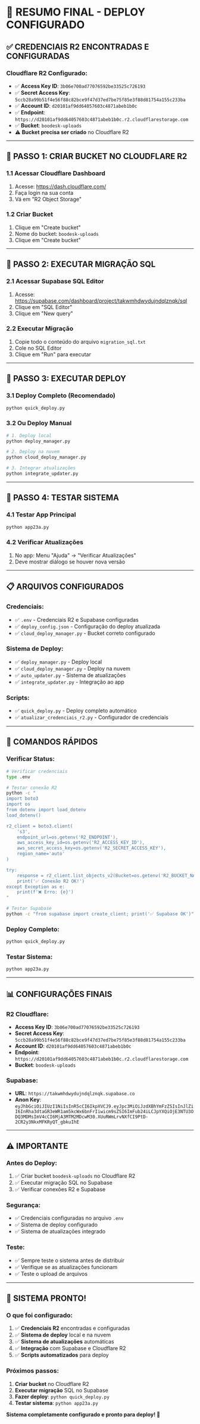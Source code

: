 # 🚀 RESUMO FINAL - DEPLOY CONFIGURADO

## ✅ CREDENCIAIS R2 ENCONTRADAS E CONFIGURADAS

### **Cloudflare R2 Configurado:**
- ✅ **Access Key ID**: `3b06e700ad77076592be33525c726193`
- ✅ **Secret Access Key**: `5ccb28a99b51f4e56f88c82bce9f47d37ed7be75f85e3f88d81754a155c233ba`
- ✅ **Account ID**: `d20101af9dd64057603c4871abeb1b0c`
- ✅ **Endpoint**: `https://d20101af9dd64057603c4871abeb1b0c.r2.cloudflarestorage.com`
- ✅ **Bucket**: `boodesk-uploads`
- ⚠️ **Bucket precisa ser criado** no Cloudflare R2

---

## 🔧 PASSO 1: CRIAR BUCKET NO CLOUDFLARE R2

### **1.1 Acessar Cloudflare Dashboard**
1. Acesse: https://dash.cloudflare.com/
2. Faça login na sua conta
3. Vá em "R2 Object Storage"

### **1.2 Criar Bucket**
1. Clique em "Create bucket"
2. Nome do bucket: `boodesk-uploads`
3. Clique em "Create bucket"

---

## 🔧 PASSO 2: EXECUTAR MIGRAÇÃO SQL

### **2.1 Acessar Supabase SQL Editor**
1. Acesse: https://supabase.com/dashboard/project/takwmhdwydujndqlznqk/sql
2. Clique em "SQL Editor"
3. Clique em "New query"

### **2.2 Executar Migração**
1. Copie todo o conteúdo do arquivo `migration_sql.txt`
2. Cole no SQL Editor
3. Clique em "Run" para executar

---

## 🚀 PASSO 3: EXECUTAR DEPLOY

### **3.1 Deploy Completo (Recomendado)**
```bash
python quick_deploy.py
```

### **3.2 Ou Deploy Manual**
```bash
# 1. Deploy local
python deploy_manager.py

# 2. Deploy na nuvem
python cloud_deploy_manager.py

# 3. Integrar atualizações
python integrate_updater.py
```

---

## 🧪 PASSO 4: TESTAR SISTEMA

### **4.1 Testar App Principal**
```bash
python app23a.py
```

### **4.2 Verificar Atualizações**
1. No app: Menu "Ajuda" → "Verificar Atualizações"
2. Deve mostrar diálogo se houver nova versão

---

## 📋 ARQUIVOS CONFIGURADOS

### **Credenciais:**
- ✅ `.env` - Credenciais R2 e Supabase configuradas
- ✅ `deploy_config.json` - Configuração do deploy atualizada
- ✅ `cloud_deploy_manager.py` - Bucket correto configurado

### **Sistema de Deploy:**
- ✅ `deploy_manager.py` - Deploy local
- ✅ `cloud_deploy_manager.py` - Deploy na nuvem
- ✅ `auto_updater.py` - Sistema de atualizações
- ✅ `integrate_updater.py` - Integração ao app

### **Scripts:**
- ✅ `quick_deploy.py` - Deploy completo automático
- ✅ `atualizar_credenciais_r2.py` - Configurador de credenciais

---

## 🎯 COMANDOS RÁPIDOS

### **Verificar Status:**
```bash
# Verificar credenciais
type .env

# Testar conexão R2
python -c "
import boto3
import os
from dotenv import load_dotenv
load_dotenv()

r2_client = boto3.client(
    's3',
    endpoint_url=os.getenv('R2_ENDPOINT'),
    aws_access_key_id=os.getenv('R2_ACCESS_KEY_ID'),
    aws_secret_access_key=os.getenv('R2_SECRET_ACCESS_KEY'),
    region_name='auto'
)

try:
    response = r2_client.list_objects_v2(Bucket=os.getenv('R2_BUCKET_NAME'), MaxKeys=1)
    print('✅ Conexão R2 OK!')
except Exception as e:
    print(f'❌ Erro: {e}')
"

# Testar Supabase
python -c "from supabase import create_client; print('✅ Supabase OK')"
```

### **Deploy Completo:**
```bash
python quick_deploy.py
```

### **Testar Sistema:**
```bash
python app23a.py
```

---

## 📊 CONFIGURAÇÕES FINAIS

### **R2 Cloudflare:**
- **Access Key ID**: `3b06e700ad77076592be33525c726193`
- **Secret Access Key**: `5ccb28a99b51f4e56f88c82bce9f47d37ed7be75f85e3f88d81754a155c233ba`
- **Account ID**: `d20101af9dd64057603c4871abeb1b0c`
- **Endpoint**: `https://d20101af9dd64057603c4871abeb1b0c.r2.cloudflarestorage.com`
- **Bucket**: `boodesk-uploads`

### **Supabase:**
- **URL**: `https://takwmhdwydujndqlznqk.supabase.co`
- **Anon Key**: `eyJhbGciOiJIUzI1NiIsInR5cCI6IkpXVCJ9.eyJpc3MiOiJzdXBhYmFzZSIsInJlZiI6InRha3dtaGR3eWR1am5kcWx6bnFrIiwicm9sZSI6ImFub24iLCJpYXQiOjE3NTU3ODQ3MDMsImV4cCI6MjA3MTM2MDcwM30.XUuRWmLrvNXfCI9PtD-2CR2y3NkxMFKRyQT_gbkuIhE`

---

## ⚠️ IMPORTANTE

### **Antes do Deploy:**
1. ✅ Criar bucket `boodesk-uploads` no Cloudflare R2
2. ✅ Executar migração SQL no Supabase
3. ✅ Verificar conexões R2 e Supabase

### **Segurança:**
- ✅ Credenciais configuradas no arquivo `.env`
- ✅ Sistema de deploy configurado
- ✅ Sistema de atualizações integrado

### **Teste:**
- ✅ Sempre teste o sistema antes de distribuir
- ✅ Verifique se as atualizações funcionam
- ✅ Teste o upload de arquivos

---

## 🎉 SISTEMA PRONTO!

### **O que foi configurado:**
1. ✅ **Credenciais R2** encontradas e configuradas
2. ✅ **Sistema de deploy** local e na nuvem
3. ✅ **Sistema de atualizações** automáticas
4. ✅ **Integração** com Supabase e Cloudflare R2
5. ✅ **Scripts automatizados** para deploy

### **Próximos passos:**
1. **Criar bucket** no Cloudflare R2
2. **Executar migração** SQL no Supabase
3. **Fazer deploy**: `python quick_deploy.py`
4. **Testar sistema**: `python app23a.py`

**Sistema completamente configurado e pronto para deploy! 🚀**




